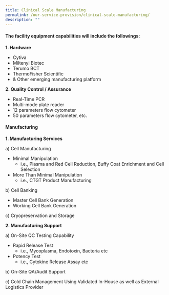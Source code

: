 ```yaml
---
title: Clinical Scale Manufacturing
permalink: /our-service-provision/clinical-scale-manufacturing/
description: ""
---
```

#### The facility equipment capabilities will include the followings:

**1.	Hardware**
- Cytiva
- Miltenyi Biotec
- Terumo BCT
- ThermoFisher Scientific 
- &amp; Other emerging manufacturing platform

**2.	Quality Control / Assurance**
- Real-Time PCR
- Multi-mode plate reader
- 12 parameters flow cytometer
- 50 parameters flow cytometer,   etc.

#### Manufacturing

**1.	Manufacturing Services**

a)	Cell Manufacturing
- Minimal Manipulation 
	-	i.e., Plasma and Red Cell Reduction, Buffy Coat Enrichment and Cell Selection
- More Than Minimal Manipulation 
	-	i.e., CTGT Product Manufacturing

b)	Cell Banking
- Master Cell Bank Generation
- Working Cell Bank Generation

c)	Cryopreservation and Storage

**2.	Manufacturing Support**

a)	On-Site QC Testing Capability

-	Rapid Release Test 
	-	i.e., Mycoplasma, Endotoxin, Bacteria etc
-	Potency Test 
	-	i.e., Cytokine Release Assay etc

b)	On-Site QA/Audit Support

c)	Cold Chain Management Using Validated In-House as well as External Logistics Provider